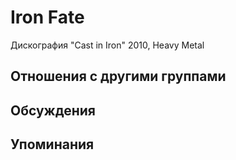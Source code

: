 # Iron Fate

Дискография
"Cast in Iron" 2010, Heavy Metal

## Отношения с другими группами


## Обсуждения


## Упоминания

